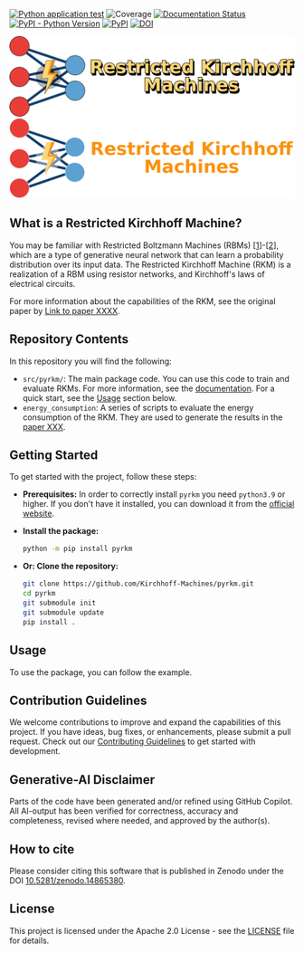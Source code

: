 [![Python application test](https://github.com/Kirchhoff-Machines/pyrkm/actions/workflows/test.yaml/badge.svg)](https://github.com/Kirchhoff-Machines/pyrkm/actions/workflows/test.yaml)
![Coverage](https://img.shields.io/endpoint?url=https://gist.githubusercontent.com/SCiarella/07cc3e145e56231a59fde8156485519b/raw/coverage_pyrkm.json)
[![Documentation Status](https://github.com/Kirchhoff-Machines/pyrkm/actions/workflows/docs.yaml/badge.svg)](https://kirchhoff-machines.github.io/pyrkm/)
[![PyPI - Python Version](https://img.shields.io/pypi/pyversions/pyrkm)](https://pypi.org/project/pyrkm/)
[![PyPI](https://img.shields.io/pypi/v/pyrkm)](https://pypi.org/project/pyrkm/)
[![DOI](https://zenodo.org/badge/928211837.svg)](https://doi.org/10.5281/zenodo.14865380)


![pyrkm banner](https://raw.githubusercontent.com/Kirchhoff-Machines/pyrkm/main/src/pyrkm/assets/logo-black.png#gh-light-mode-only)
![pyrkm banner](https://raw.githubusercontent.com/Kirchhoff-Machines/pyrkm/main/src/pyrkm/assets/logo-white.png#gh-dark-mode-only)


## What is a Restricted Kirchhoff Machine?
You may be familiar with Restricted Boltzmann Machines (RBMs) [[1](https://journals.aps.org/prl/abstract/10.1103/PhysRevLett.35.1792)]-[[2](https://www.science.org/doi/10.1126/science.1127647)], which are a type of generative neural network that can learn a probability distribution over its input data. The Restricted Kirchhoff Machine (RKM) is a realization of a RBM using resistor networks, and Kirchhoff's laws of electrical circuits.

For more information about the capabilities of the RKM, see the original paper by [Link to paper XXXX](https://google.com).

## Repository Contents
In this repository you will find the following:

- `src/pyrkm/`: The main package code. You can use this code to train and evaluate RKMs. For more information, see the [documentation](https://kirchhoff-machines.github.io/pyrkm/). For a quick start, see the [Usage](#Usage) section below.
- `energy_consumption`: A series of scripts to evaluate the energy consumption of the RKM. They are used to generate the results in the [paper XXX](https://google.com).

## Getting Started

To get started with the project, follow these steps:

- **Prerequisites:**
  In order to correctly install `pyrkm` you need `python3.9` or higher. If you don't have it installed, you can download it from the [official website](https://www.python.org/downloads/).

- **Install the package:**
   ```bash
   python -m pip install pyrkm
   ```

- **Or: Clone the repository:**
  ```bash
  git clone https://github.com/Kirchhoff-Machines/pyrkm.git
  cd pyrkm
  git submodule init
  git submodule update
  pip install .
  ```

## Usage

To use the package, you can follow the example.

## Contribution Guidelines

We welcome contributions to improve and expand the capabilities of this project. If you have ideas, bug fixes, or enhancements, please submit a pull request.
Check out our [Contributing Guidelines](CONTRIBUTING.md#Getting-started-with-development) to get started with development.

## Generative-AI Disclaimer

Parts of the code have been generated and/or refined using GitHub Copilot. All AI-output has been verified for correctness, accuracy and completeness, revised where needed, and approved by the author(s).

## How to cite

Please consider citing this software that is published in Zenodo under the DOI [10.5281/zenodo.14865380](https://doi.org/10.5281/zenodo.14865380).

## License

This project is licensed under the Apache 2.0 License - see the [LICENSE](LICENSE) file for details.
